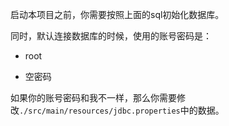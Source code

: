 启动本项目之前，你需要按照上面的sql初始化数据库。

同时，默认连接数据库的时候，使用的账号密码是：

- root

- 空密码

如果你的账号密码和我不一样，那么你需要修改`./src/main/resources/jdbc.properties`中的数据。